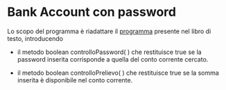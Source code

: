 # Bank Account con password

Lo scopo del programma è riadattare il [programma](https://github.com/ZeroWk-EM/Java/tree/master/OOP/bankAccount) presente nel libro di testo,
introducendo

- il metodo boolean controlloPassword( ) che restituisce true se la
password inserita corrisponde a quella del conto corrente cercato.

- il metodo boolean controlloPrelievo( ) che restituisce true se la somma inserita è
disponibile nel conto corrente.
